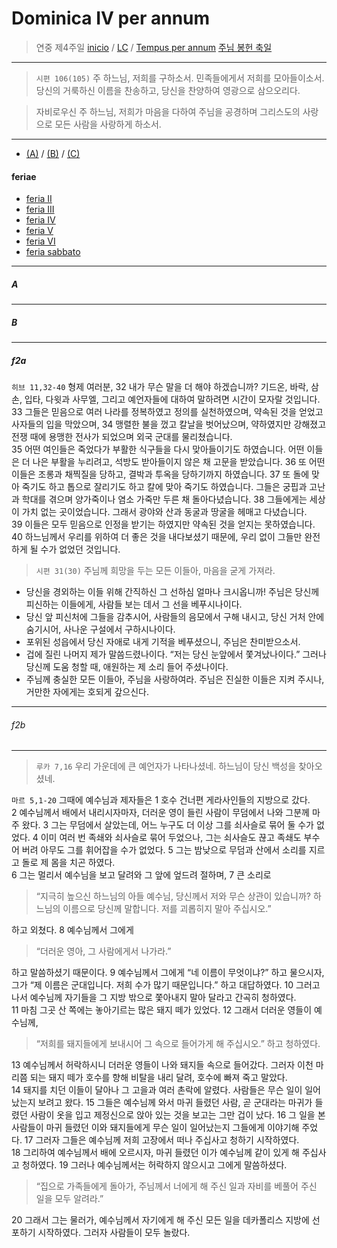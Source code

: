 # Dominica IV per annum
> 연중 제4주일 
> [inicio](../../README.md) / [LC](../../LC.md) / [Tempus per annum](../LH.md)
> [주님 봉헌 축일](../domini/presentatione.md)

----

> `시편 106(105)` 주 하느님, 저희를 구하소서. 민족들에게서 저희를 모아들이소서. 당신의 거룩하신 이름을 찬송하고, 당신을 찬양하여 영광으로 삼으오리다.

> 자비로우신 주 하느님, 저희가 마음을 다하여 주님을 공경하며 그리스도의 사랑으로 모든 사람을 사랑하게 하소서.


----

- [(A)](#a) / [(B)](#b) / [(C)](#c)


#### feriae

- [feria II](#f2a)
- [feria III](#f3a)
- [feria IV](#f4a)
- [feria V](#f5a)
- [feria VI](#f6a)
- [feria sabbato](#fsa)

----

##### A


----

##### B


----

##### f2a

`히브 11,32-40` 형제 여러분, 32 내가 무슨 말을 더 해야 하겠습니까? 기드온, 바락, 삼손, 입타, 다윗과 사무엘, 그리고 예언자들에 대하여 말하려면 시간이 모자랄 것입니다.  
33 그들은 믿음으로 여러 나라를 정복하였고 정의를 실천하였으며, 약속된 것을 얻었고 사자들의 입을 막았으며, 34 맹렬한 불을 껐고 칼날을 벗어났으며, 약하였지만 강해졌고 전쟁 때에 용맹한 전사가 되었으며 외국 군대를 물리쳤습니다.  
35 어떤 여인들은 죽었다가 부활한 식구들을 다시 맞아들이기도 하였습니다.
어떤 이들은 더 나은 부활을 누리려고, 석방도 받아들이지 않은 채 고문을 받았습니다.
36 또 어떤 이들은 조롱과 채찍질을 당하고, 결박과 투옥을 당하기까지 하였습니다.
37 또 돌에 맞아 죽기도 하고 톱으로 잘리기도 하고 칼에 맞아 죽기도 하였습니다.
그들은 궁핍과 고난과 학대를 겪으며 양가죽이나 염소 가죽만 두른 채 돌아다녔습니다.
38 그들에게는 세상이 가치 없는 곳이었습니다. 그래서 광야와 산과 동굴과 땅굴을 헤매고 다녔습니다.  
39 이들은 모두 믿음으로 인정을 받기는 하였지만 약속된 것을 얻지는 못하였습니다.
40 하느님께서 우리를 위하여 더 좋은 것을 내다보셨기 때문에, 우리 없이 그들만 완전하게 될 수가 없었던 것입니다.


> `시편 31(30)` 주님께 희망을 두는 모든 이들아, 마음을 굳게 가져라.
- 당신을 경외하는 이들 위해 간직하신 그 선하심 얼마나 크시옵니까! 주님은 당신께 피신하는 이들에게, 사람들 보는 데서 그 선을 베푸시나이다.  
- 당신 앞 피신처에 그들을 감추시어, 사람들의 음모에서 구해 내시고, 당신 거처 안에 숨기시어, 사나운 구설에서 구하시나이다.  
- 포위된 성읍에서 당신 자애로 내게 기적을 베푸셨으니, 주님은 찬미받으소서.  
- 겁에 질린 나머지 제가 말씀드렸나이다. “저는 당신 눈앞에서 쫓겨났나이다.” 그러나 당신께 도움 청할 때, 애원하는 제 소리 들어 주셨나이다.  
- 주님께 충실한 모든 이들아, 주님을 사랑하여라. 주님은 진실한 이들은 지켜 주시나, 거만한 자에게는 호되게 갚으신다.  

----

###### f2b


----
> `루카 7,16`  우리 가운데에 큰 예언자가 나타나셨네. 하느님이 당신 백성을 찾아오셨네.  

`마르 5,1-20` 그때에 예수님과 제자들은 1 호수 건너편 게라사인들의 지방으로 갔다.  
2 예수님께서 배에서 내리시자마자, 더러운 영이 들린 사람이 무덤에서 나와 그분께 마주 왔다. 3 그는 무덤에서 살았는데, 어느 누구도 더 이상 그를 쇠사슬로 묶어 둘 수가 없었다. 4 이미 여러 번 족쇄와 쇠사슬로 묶어 두었으나, 그는 쇠사슬도 끊고 족쇄도 부수어 버려 아무도 그를 휘어잡을 수가 없었다. 5 그는 밤낮으로 무덤과 산에서 소리를 지르고 돌로 제 몸을 치곤 하였다.  
6 그는 멀리서 예수님을 보고 달려와 그 앞에 엎드려 절하며, 7 큰 소리로 
> “지극히 높으신 하느님의 아들 예수님, 당신께서 저와 무슨 상관이 있습니까? 하느님의 이름으로 당신께 말합니다. 저를 괴롭히지 말아 주십시오.”   

하고 외쳤다. 8 예수님께서 그에게  
> “더러운 영아, 그 사람에게서 나가라.”  

하고 말씀하셨기 때문이다. 9 예수님께서 그에게 “네 이름이 무엇이냐?” 하고 물으시자, 그가 “제 이름은 군대입니다. 저희 수가 많기 때문입니다.” 하고 대답하였다. 10 그러고 나서 예수님께 자기들을 그 지방 밖으로 쫓아내지 말아 달라고 간곡히 청하였다.  
11 마침 그곳 산 쪽에는 놓아기르는 많은 돼지 떼가 있었다.  12 그래서 더러운 영들이 예수님께, 
> “저희를 돼지들에게 보내시어 그 속으로 들어가게 해 주십시오.” 하고 청하였다.  

13 예수님께서 허락하시니 더러운 영들이 나와 돼지들 속으로 들어갔다. 그러자 이천 마리쯤 되는 돼지 떼가 호수를 향해 비탈을 내리 달려, 호수에 빠져 죽고 말았다.  
14 돼지를 치던 이들이 달아나 그 고을과 여러 촌락에 알렸다. 사람들은 무슨 일이 일어났는지 보려고 왔다. 15 그들은 예수님께 와서 마귀 들렸던 사람, 곧 군대라는 마귀가 들렸던 사람이 옷을 입고 제정신으로 앉아 있는 것을 보고는 그만 겁이 났다. 16 그 일을 본 사람들이 마귀 들렸던 이와 돼지들에게 무슨 일이 일어났는지 그들에게 이야기해 주었다. 17 그러자 그들은 예수님께 저희 고장에서 떠나 주십사고 청하기 시작하였다.  
18 그리하여 예수님께서 배에 오르시자, 마귀 들렸던 이가 예수님께 같이 있게 해 주십사고 청하였다. 19 그러나 예수님께서는 허락하지 않으시고 그에게 말씀하셨다.
> “집으로 가족들에게 돌아가, 주님께서 너에게 해 주신 일과 자비를 베풀어 주신 일을 모두 알려라.”  

20 그래서 그는 물러가, 예수님께서 자기에게 해 주신 모든 일을 데카폴리스 지방에 선포하기 시작하였다. 그러자 사람들이 모두 놀랐다.